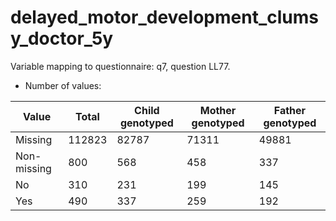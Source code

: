 # delayed_motor_development_clumsy_doctor_5y
Variable mapping to questionnaire: q7, question LL77.
- Number of values:

| Value | Total | Child genotyped | Mother genotyped | Father genotyped |
| ----- | ----- | --------------- | ---------------- | ---------------- |
| Missing | 112823 | 82787 | 71311 | 49881 |
| Non-missing | 800 | 568 | 458 | 337 |
| No | 310 | 231 | 199 |145 |
| Yes | 490 | 337 | 259 |192 |



